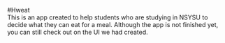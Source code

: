 #Hweat  
This is an app created to help students who are studying in NSYSU to decide what they can eat for a meal.
Although the app is not finished yet, you can still check out on the UI we had created.
